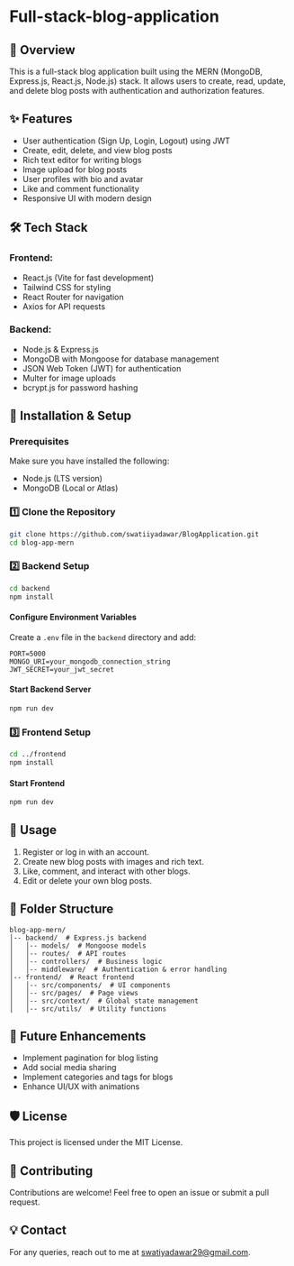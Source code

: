 ﻿# Full-stack-blog-application

## 📝 Overview
This is a full-stack blog application built using the MERN (MongoDB, Express.js, React.js, Node.js) stack. It allows users to create, read, update, and delete blog posts with authentication and authorization features.

## ✨ Features
- User authentication (Sign Up, Login, Logout) using JWT
- Create, edit, delete, and view blog posts
- Rich text editor for writing blogs
- Image upload for blog posts
- User profiles with bio and avatar
- Like and comment functionality
- Responsive UI with modern design

## 🛠️ Tech Stack
### Frontend:
- React.js (Vite for fast development)
- Tailwind CSS for styling
- React Router for navigation
- Axios for API requests

### Backend:
- Node.js & Express.js
- MongoDB with Mongoose for database management
- JSON Web Token (JWT) for authentication
- Multer for image uploads
- bcrypt.js for password hashing

## 🎯 Installation & Setup
### Prerequisites
Make sure you have installed the following:
- Node.js (LTS version)
- MongoDB (Local or Atlas)

### 1️⃣ Clone the Repository
```bash
git clone https://github.com/swatiiyadawar/BlogApplication.git
cd blog-app-mern
```

### 2️⃣ Backend Setup
```bash
cd backend
npm install
```

#### Configure Environment Variables
Create a `.env` file in the `backend` directory and add:
```
PORT=5000
MONGO_URI=your_mongodb_connection_string
JWT_SECRET=your_jwt_secret
```

#### Start Backend Server
```bash
npm run dev
```

### 3️⃣ Frontend Setup
```bash
cd ../frontend
npm install
```

#### Start Frontend
```bash
npm run dev
```

## 🚀 Usage
1. Register or log in with an account.
2. Create new blog posts with images and rich text.
3. Like, comment, and interact with other blogs.
4. Edit or delete your own blog posts.

## 📂 Folder Structure
```
blog-app-mern/
│-- backend/  # Express.js backend
│   │-- models/  # Mongoose models
│   │-- routes/  # API routes
│   │-- controllers/  # Business logic
│   │-- middleware/  # Authentication & error handling
│-- frontend/  # React frontend
│   │-- src/components/  # UI components
│   │-- src/pages/  # Page views
│   │-- src/context/  # Global state management
│   │-- src/utils/  # Utility functions
```

## 📌 Future Enhancements
- Implement pagination for blog listing
- Add social media sharing
- Implement categories and tags for blogs
- Enhance UI/UX with animations

## 🛡️ License
This project is licensed under the MIT License.

## 🤝 Contributing
Contributions are welcome! Feel free to open an issue or submit a pull request.

## 💡 Contact
For any queries, reach out to me at swatiyadawar29@gmail.com.



